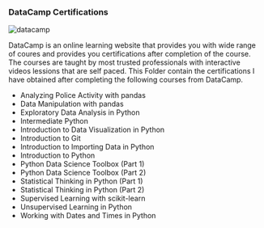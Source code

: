 ### DataCamp Certifications

![datacamp](https://user-images.githubusercontent.com/60270854/85165402-3780cc80-b27f-11ea-8b1d-93c3ca95d6d6.png)


DataCamp is an online learning website that provides you with wide range of coures and provides you certifications after completion of the course. 
The courses are taught by most trusted professionals with interactive videos lessions that are self paced.
This Folder contain the certifications I have obtained after completing the following courses from DataCamp.
- Analyzing Police Activity with pandas
- Data Manipulation with pandas
- Exploratory Data Analysis in Python
- Intermediate Python
- Introduction to Data Visualization in Python
- Introduction to Git
- Introduction to Importing Data in Python
- Introduction to Python
- Python Data Science Toolbox (Part 1)
- Python Data Science Toolbox (Part 2)
- Statistical Thinking in Python (Part 1)
- Statistical Thinking in Python (Part 2)
- Supervised Learning with scikit-learn
- Unsupervised Learning in Python
- Working with Dates and Times in Python
